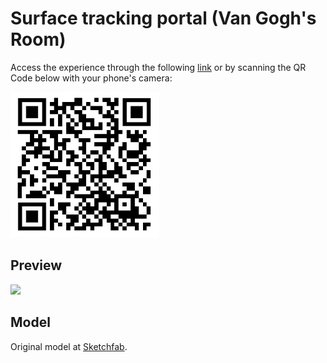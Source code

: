 # Surface tracking portal (Van Gogh's Room)

Access the experience through the following [link](https://onirix-ar.github.io/threejs/surface-tracking-portal/) or by scanning the QR Code below with your phone's camera:

![test-qr](test-qr.png)

## Preview

![](portal-sample.gif)

## Model

Original model at [Sketchfab](https://sketchfab.com/3d-models/camera-limits-demo-van-gogh-bedroom-in-arles-daefab319a584e559443e39ff05e84fa).
